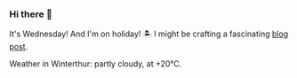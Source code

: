 ### Hi there :wave:

It's Wednesday! And I'm on holiday! :desert_island: I might be crafting a fascinating [blog post](https://benjaminwuethrich.dev).

Weather in Winterthur: partly cloudy, at +20°C.

